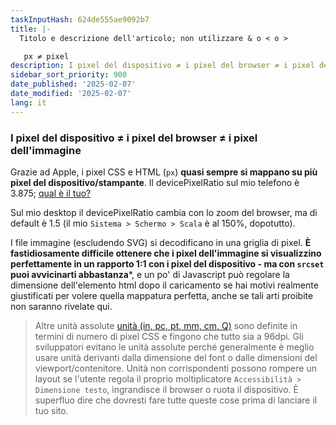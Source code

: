 ```yaml
---
taskInputHash: 624de555ae9092b7
title: |-
  Titolo e descrizione dell'articolo; non utilizzare & o < o >

   px ≠ pixel
description: I pixel del dispositivo ≠ i pixel del browser ≠ i pixel dell'immagine
sidebar_sort_priority: 900
date_published: '2025-02-07'
date_modified: '2025-02-07'
lang: it
---
```

### I pixel del dispositivo ≠ i pixel del browser ≠ i pixel dell'immagine

Grazie ad Apple, i pixel CSS e HTML (`px`) **quasi sempre si mappano su più pixel del dispositivo/stampante**. Il devicePixelRatio sul mio telefono è 3.875; [qual è il tuo?](https://www.mydevice.io/)

Sul mio desktop il devicePixelRatio cambia con lo zoom del browser, ma di default è 1.5 (il mio `Sistema > Schermo > Scala` è al 150%, dopotutto).

I file immagine (escludendo SVG) si decodificano in una griglia di pixel. **È fastidiosamente difficile ottenere che i pixel dell'immagine si visualizzino perfettamente in un rapporto 1:1 con i pixel del dispositivo - ma con `srcset` puoi avvicinarti abbastanza***, e un po' di Javascript può regolare la dimensione dell'elemento html dopo il caricamento se hai motivi realmente giustificati per volere quella mappatura perfetta, anche se tali arti proibite non saranno rivelate qui.

> Altre unità assolute [unità (in, pc, pt, mm, cm, Q)](https://developer.mozilla.org/it/docs/Web/CSS/length) sono definite in termini di numero di pixel CSS e fingono che tutto sia a 96dpi. Gli sviluppatori evitano le unità assolute perché generalmente è meglio usare unità derivanti dalla dimensione del font o dalle dimensioni del viewport/contenitore. Unità non corrispondenti possono rompere un layout se l'utente regola il proprio moltiplicatore `Accessibilità > Dimensione testo`, ingrandisce il browser o ruota il dispositivo. È superfluo dire che dovresti fare tutte queste cose prima di lanciare il tuo sito.
